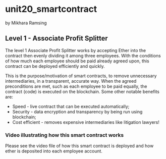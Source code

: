 # unit20_smartcontract
by Mikhara Ramsing

## Level 1 - Associate Profit Splitter

The level 1 Associate Profit Splitter works by accepting Ether into the contract then evenly dividing it among three employees. With the conditions of how much each employee should be paid already agreed upon, this contract can be deployed efficiently and quickly.

This is the purpose/motivation of smart contracts, to remove unnecessary intermediaries, in a transparent, accurate way. When the agreed preconditions are met, such as each employee to be paid equally, the contract (code) is executed on the blockchain. Some other notable benefits are:

* Speed - live contract that can be executed automatically;
* Security - data encryption and transparency by being run using blockchain;
* Cost efficient - removes expensive intermediaries like litigation lawyers!

### Video illustrating how this smart contract works
Please see the video file of how this smart contract is deployed and how ether is deposited into each employee account.